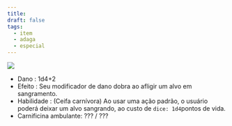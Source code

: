 ```yaml
---
title: 
draft: false
tags:
  - item
  - adaga
  - especial
---
```

![](Sanguinolência-20240604004322837.webp)
- Dano : 1d4+2
- Efeito : Seu modificador de dano dobra ao afligir um alvo em sangramento.
- Habilidade : (Ceifa carnívora) Ao usar uma ação padrão, o usuário poderá deixar um alvo sangrando, ao custo de `dice: 1d4`pontos de vida.
- Carnificina ambulante: ??? / ???